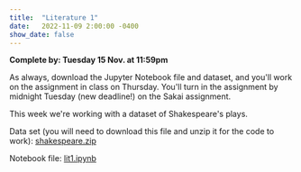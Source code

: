 ```yaml
---
title:  "Literature 1"
date:   2022-11-09 2:00:00 -0400
show_date: false
---
```

**Complete by: Tuesday 15 Nov. at 11:59pm**

As always, download the Jupyter Notebook file and dataset, and you'll work on the assignment in class on Thursday. You'll turn in the assignment by midnight Tuesday (new deadline!) on the Sakai assignment.

This week we're working with a dataset of Shakespeare's plays.

Data set (you will need to download this file and unzip it for the code to work): <a href="/CIS241/data/shakespeare.zip" download>shakespeare.zip</a>

Notebook file: <a href="/CIS241/resources/lit1.ipynb" download>lit1.ipynb</a>
